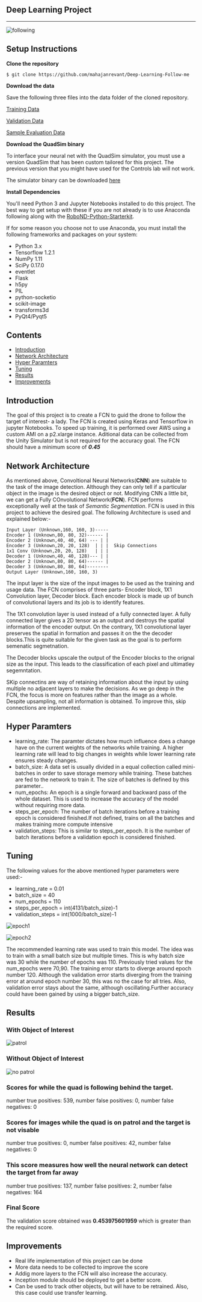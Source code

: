 ## Deep Learning Project ##
---

![following](https://github.com/mahajanrevant/Deep-Learning-Follow-me/blob/master/RoboND-DeepLearning-Project/docs/misc/following.png)

## Setup Instructions
**Clone the repository**
```
$ git clone https://github.com/mahajanrevant/Deep-Learning-Follow-me
```

**Download the data**

Save the following three files into the data folder of the cloned repository. 

[Training Data](https://s3-us-west-1.amazonaws.com/udacity-robotics/Deep+Learning+Data/Lab/train.zip) 

[Validation Data](https://s3-us-west-1.amazonaws.com/udacity-robotics/Deep+Learning+Data/Lab/validation.zip)

[Sample Evaluation Data](https://s3-us-west-1.amazonaws.com/udacity-robotics/Deep+Learning+Data/Project/sample_evaluation_data.zip)

**Download the QuadSim binary**

To interface your neural net with the QuadSim simulator, you must use a version QuadSim that has been custom tailored for this project. The previous version that you might have used for the Controls lab will not work.

The simulator binary can be downloaded [here](https://github.com/udacity/RoboND-DeepLearning/releases/latest)

**Install Dependencies**

You'll need Python 3 and Jupyter Notebooks installed to do this project.  The best way to get setup with these if you are not already is to use Anaconda following along with the [RoboND-Python-Starterkit](https://github.com/udacity/RoboND-Python-StarterKit).

If for some reason you choose not to use Anaconda, you must install the following frameworks and packages on your system:
* Python 3.x
* Tensorflow 1.2.1
* NumPy 1.11
* SciPy 0.17.0
* eventlet 
* Flask
* h5py
* PIL
* python-socketio
* scikit-image
* transforms3d
* PyQt4/Pyqt5

## Contents
* [Introduction](#introduction)
* [Network Architecture](#network-architecture)
* [Hyper Paramters](#hyper-paramters)
* [Tuning](#tuning)
* [Results](#results)
* [Improvements](#improvements)

## Introduction
The goal of this project is to create a FCN to guid the drone to follow the target of interest- a lady. The FCN is created using Keras and Tensorflow in jupyter Notebooks. To speed up training, it is performed over AWS using a custom AMI on a p2.xlarge instance. Aditional data can be collected from the Unity Simulator but is not required for the accuracy goal. The FCN should have a minimum score of *__0.45__*


## Network Architecture

As mentioned above, Convoltional Neural Networks(__CNN__) are suitable to the task of the image detection. Although they can only tell if a particular object in the image is the desired object or not. Modifying CNN a little bit, we can get a Fully COnvolutional Network(__FCN__). FCN performs exceptionally well at the task of _Semantic Segmentation_. FCN is used in this project to achieve the desired goal. The following Architecture is used and explained below:-

```
Input Layer (Unknown,160, 160, 3)-----
Encoder 1 (Unknown,80, 80, 32)------ |
Encoder 2 (Unknown,40, 40, 64) --- | |
Encoder 3 (Unknown,20, 20, 128)  | | |  Skip Connections
1x1 Conv (Unknown,20, 20, 128)   | | |
Decoder 1 (Unknown,40, 40, 128)--- | |
Decoder 2 (Unknown,80, 80, 64)------ |
Decoder 3 (Unknown,80, 80, 64)--------
Output Layer (Unknown,160, 160, 3)
```

The input layer is the size of the input images to be used as the training and usage data. The FCN comprises of three parts- Encoder block, 1X1 Convolution layer, Decoder block.
Each encoder block is made up of bunch of convolutional layers and its job is to identify features. 

The 1X1 convolution layer is used instead of a fully connected layer. A fully connected layer gives a 2D tensor as an output and destroys the spatial information of the encoder output. On the contrary, 1X1 convolutional layer preserves the spatial in formation and passes it on the the decoder blocks.This is quite suitable for the given task as the goal is to perform semenatic segmetnation.

The Decoder blocks upscale the output of the Encoder blocks to the orignal size as the input. This leads to the classification of each pixel and ultimatley segemntation. 

SKip connectins are way of retaining information about the input by using multiple no adjacent layers to make the decisions. As we go deep in the FCN, the focus is more on features rather than the image as a whole. Despite upsampling, not all information is obtained. To improve this, skip connections are implemented.

## Hyper Paramters

* learning_rate: The paramter dictates how much influence does a change have on the current weights of the networks while training. A higher learning rate will lead to big changes in weights while lower learning rate ensures steady changes.
* batch_size: A data set is usually divided in a equal collection called mini-batches in order to save storage memory while training. These batches are fed to the network to train it.  The size of batches is defined by this parameter..
* num_epochs: An epoch is a single forward and backward pass of the whole dataset. This is used to increase the accuracy of the model without requiring more data.
* steps_per_epoch: The number of batch iterations before a training epoch is considered finished.If not defined, trains on all the batches and makes training more compute intensive 
* validation_steps: This is similar to steps_per_epoch. It is the number of batch iterations before a validation epoch is considered finished.

## Tuning

The following values for the above mentioned hyper parameters were used:-

* learning_rate = 0.01
* batch_size = 40
* num_epochs = 110
* steps_per_epoch = int(4131/batch_size)-1
* validation_steps = int(1000/batch_size)-1

![epoch1](https://github.com/mahajanrevant/Deep-Learning-Follow-me/blob/master/RoboND-DeepLearning-Project/docs/misc/epoch1.PNG)

![epoch2](https://github.com/mahajanrevant/Deep-Learning-Follow-me/blob/master/RoboND-DeepLearning-Project/docs/misc/epoch2.PNG)

The recommended learning rate was used to train this model. The idea was to train with a small batch size but multiple times. This is why batch size was 30 while the number of epochs was 110. Previously tried values for the num_epochs were 70,90. The training error starts to diverge around epoch number 120. Although the validation error starts diverging from the training error at around epoch number 30, this was no the case for all tries. Also, validation error stays about the same, although oscillating.Further accuracy could have been gained by using a bigger batch_size. 

## Results

### With Object of Interest
![patrol](https://github.com/mahajanrevant/Deep-Learning-Follow-me/blob/master/RoboND-DeepLearning-Project/docs/misc/target.PNG)

### Without Object of Interest
![no patrol](https://github.com/mahajanrevant/Deep-Learning-Follow-me/blob/master/RoboND-DeepLearning-Project/docs/misc/no_target.PNG)

### Scores for while the quad is following behind the target.
number true positives: 539, number false positives: 0, number false negatives: 0

### Scores for images while the quad is on patrol and the target is not visable
number true positives: 0, number false positives: 42, number false negatives: 0

### This score measures how well the neural network can detect the target from far away
number true positives: 137, number false positives: 2, number false negatives: 164

### Final Score
The validation score obtained was __0.453975601959__ which is greater than the required score.

## Improvements 

* Real life implementation of this project can be done
* More data needs to be collected to improve the score
* Addig more layers to the FCN will also increase the accuracy.
* Inception module should be deployed to get a better score.
* Can be used to track other objects, but will have to be retrained. Also, this case could use transfer learning.

